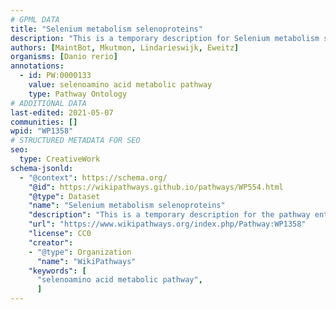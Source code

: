 ```yaml
---
# GPML DATA
title: "Selenium metabolism selenoproteins"
description: "This is a temporary description for Selenium metabolism selenoproteins"
authors: [MaintBot, Mkutmon, Lindarieswijk, Eweitz]
organisms: [Danio rerio]
annotations:
  - id: PW:0000133
    value: selenoamino acid metabolic pathway
    type: Pathway Ontology
# ADDITIONAL DATA
last-edited: 2021-05-07
communities: []
wpid: "WP1358"
# STRUCTURED METADATA FOR SEO
seo:
  type: CreativeWork
schema-jsonld:
  - "@context": https://schema.org/
    "@id": https://wikipathways.github.io/pathways/WP554.html
    "@type": Dataset
    "name": "Selenium metabolism selenoproteins"
    "description": "This is a temporary description for the pathway entitled: Selenium metabolism selenoproteins"
    "url": "https://www.wikipathways.org/index.php/Pathway:WP1358"
    "license": CC0
    "creator":
    - "@type": Organization
      "name": "WikiPathways"
    "keywords": [
      "selenoamino acid metabolic pathway",
      ]
---
```

